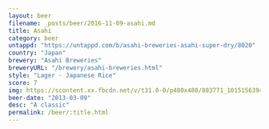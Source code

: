 ```yaml
---
layout: beer
filename: _posts/beer/2016-11-09-asahi.md
title: Asahi
category: beer
untappd: "https://untappd.com/b/asahi-breweries-asahi-super-dry/8020"
country: "Japan"
brewery: "Asahi Breweries"
breweryURL: "/brewery/asahi-breweries.html"
style: "Lager - Japanese Rice"
score: 7
img: https://scontent.xx.fbcdn.net/v/t31.0-0/p480x480/883771_10151563945728745_1100203805_o.jpg?_nc_cat=108&_nc_ohc=NKrDaz5uWF4AQmBRfgP_siW77KryAllhQkb_QPXRCI5eLiWgsAMDySIzw&_nc_ht=scontent.xx&oh=5afe81ba61de8b9f1b960e57024d499b&oe=5E8BA168
beer-date: "2013-03-09"
desc: "A classic"
permalink: /beer/:title.html
---
```

